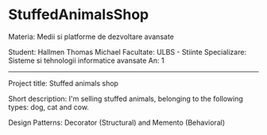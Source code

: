 # StuffedAnimalsShop

Materia: Medii si platforme de dezvoltare avansate

Student: Hallmen Thomas Michael
Facultate: ULBS - Stiinte
Specializare: Sisteme si tehnologii informatice avansate
An: 1

__________________________________________________________________________________________________________________________________________________________________________

Project title: Stuffed animals shop

Short description: I'm selling stuffed animals, belonging to the following types: dog, cat and cow.

Design Patterns: Decorator (Structural) and Memento (Behavioral)
